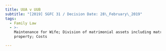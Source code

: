 ```yaml
---
title: UUA v UUB
subtitle: "[2019] SGFC 31 / Decision Date: 28\_February\_2019"
tags:
  - Family Law
  - >-
    Maintenance for Wife; Division of matrimonial assets including matrimonial
    property; Costs

---
```

